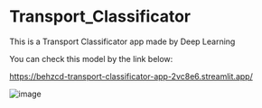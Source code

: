 # Transport_Classificator
 This is a Transport Classificator app made by Deep Learning

You can check this model by the link below: 

https://behzcd-transport-classificator-app-2vc8e6.streamlit.app/


![image](https://user-images.githubusercontent.com/114143258/221443647-7b73a63d-21c5-430e-8683-091b081a101f.png)
